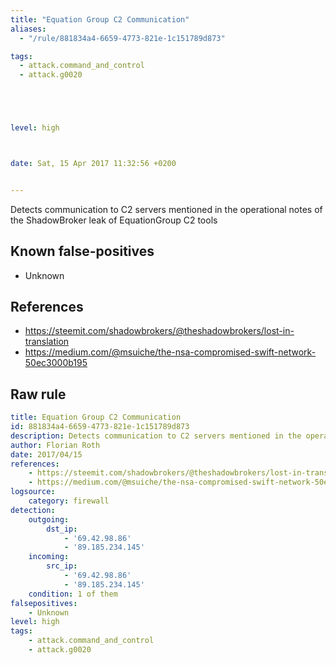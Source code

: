 ```yaml
---
title: "Equation Group C2 Communication"
aliases:
  - "/rule/881834a4-6659-4773-821e-1c151789d873"

tags:
  - attack.command_and_control
  - attack.g0020





level: high



date: Sat, 15 Apr 2017 11:32:56 +0200


---
```


Detects communication to C2 servers mentioned in the operational notes of the ShadowBroker leak of EquationGroup C2 tools

<!--more-->


## Known false-positives

* Unknown



## References

* https://steemit.com/shadowbrokers/@theshadowbrokers/lost-in-translation
* https://medium.com/@msuiche/the-nsa-compromised-swift-network-50ec3000b195


## Raw rule
```yaml
title: Equation Group C2 Communication
id: 881834a4-6659-4773-821e-1c151789d873
description: Detects communication to C2 servers mentioned in the operational notes of the ShadowBroker leak of EquationGroup C2 tools
author: Florian Roth
date: 2017/04/15
references:
    - https://steemit.com/shadowbrokers/@theshadowbrokers/lost-in-translation
    - https://medium.com/@msuiche/the-nsa-compromised-swift-network-50ec3000b195
logsource:
    category: firewall
detection:
    outgoing:
        dst_ip:
            - '69.42.98.86'
            - '89.185.234.145'
    incoming:
        src_ip:
            - '69.42.98.86'
            - '89.185.234.145'
    condition: 1 of them
falsepositives:
    - Unknown
level: high
tags:
    - attack.command_and_control
    - attack.g0020
```
